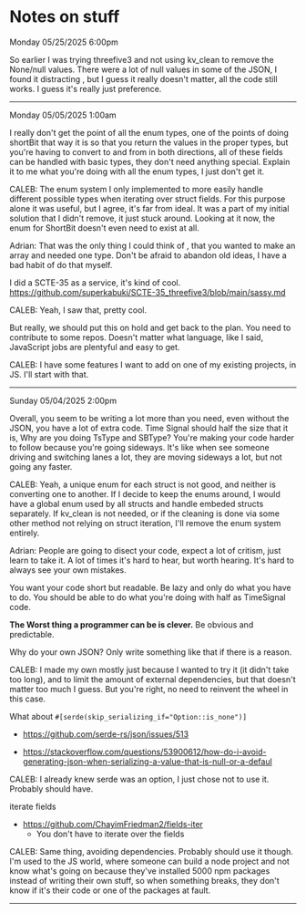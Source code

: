 # Notes on stuff

Monday 05/25/2025 6:00pm

So earlier I was trying threefive3 and not using kv_clean to remove the None/null values. 
There were a lot of null values in some of the JSON, I found it distracting , but I guess
it really doesn't matter, all the code still works. I guess it's really just preference. 

----------------------------

Monday 05/05/2025 1:00am 

I really don't get the point of all the enum types, one of the points of doing shortBit that way it is 
so that you return the values in the proper types, but you're having to convert to and from in both directions, 
all of these fields can be handled with basic types, they don't need anything special.
Explain it to me what you're doing with all the enum types, I just don't get it.

CALEB: The enum system I only implemented to more easily handle different possible types when iterating over struct fields.
For this purpose alone it was useful, but I agree, it's far from ideal. It
was a part of my initial solution that I didn't remove, it just stuck around. Looking at it now, the enum
for ShortBit doesn't even need to exist at all.

Adrian: That was the only thing I could think of , that you wanted to make an array and needed one type.
Don't be afraid to abandon old ideas, I have a bad habit of do that myself.  


I did a SCTE-35 as a service, it's kind of cool.
https://github.com/superkabuki/SCTE-35_threefive3/blob/main/sassy.md

CALEB: Yeah, I saw that, pretty cool.

But really, we should put this on hold and get back to the plan. 
You need to contribute to some repos. Doesn't matter what language, 
like I said, JavaScript jobs are plentyful and easy to get.

CALEB: I have some features I want to add on one of my existing projects, in JS. I'll start with that.

-------------------------------------------

Sunday 05/04/2025 2:00pm


Overall, you seem to be writing a lot more than you need, even without the JSON, you have a lot of extra code. 
Time Signal should half the size that it is, Why are you doing TsType and SBType? 
You're making your code harder to follow because you're going sideways. 
It's like when see someone driving and switching lanes a lot, 
they are moving sideways a lot, but not going any faster. 

CALEB: Yeah, a unique enum for each struct is not good, and neither is converting one to another. If I decide to keep the enums
around, I would have a global enum used by all structs and handle embeded structs separately. If kv_clean is not needed, or
if the cleaning is done via some other method not relying on struct iteration, I'll remove the enum system entirely.

Adrian: People are going to disect your code, expect a lot of critism, just learn to take it. A lot of times it's hard to hear, but worth hearing. It's hard to always see your own mistakes.


You want your code short but readable. 
Be lazy and only do what you have to do.
You should be able to do what you're doing with half as TimeSignal code.


__The Worst thing a programmer can be is clever.__  Be obvious and predictable.

Why do your own JSON?
Only write something like that if there is a reason.

CALEB: I made my own mostly just because I wanted to try it (it didn't take too long), and to limit the amount of external dependencies,
but that doesn't matter too much I guess. But you're right, no need to reinvent the wheel in this case.

What about `#[serde(skip_serializing_if="Option::is_none")]`

* https://github.com/serde-rs/json/issues/513

* https://stackoverflow.com/questions/53900612/how-do-i-avoid-generating-json-when-serializing-a-value-that-is-null-or-a-defaul

CALEB: I already knew serde was an option, I just chose not to use it. Probably should have.

iterate fields

* https://github.com/ChayimFriedman2/fields-iter
  * You don't have to iterate over the fields

CALEB: Same thing, avoiding dependencies. Probably should use it though.
I'm used to the JS world, where someone can build a node project and not know what's going on because they've installed 5000 npm packages
instead of writing their own stuff, so when something breaks, they don't know if it's their code or one of the packages at fault.

---------------

